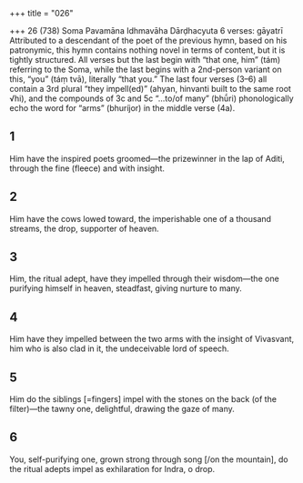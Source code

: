 +++
title = "026"

+++
26 (738) Soma Pavamāna
Idhmavāha Dārḍhacyuta
6 verses: gāyatrī
Attributed to a descendant of the poet of the previous hymn, based on his patronymic,  this hymn contains nothing novel in terms of content, but it is tightly structured. All verses but the last begin with “that one, him” (tám) referring to the Soma, while the  last begins with a 2nd-person variant on this, “you” (táṃ tvā), literally “that you.”  The last four verses (3–6) all contain a 3rd plural “they impell(ed)” (ahyan, hinvanti built to the same root √hi), and the compounds of 3c and 5c “...to/of many” (bhū́ri)  phonologically echo the word for “arms” (bhuríjor) in the middle verse (4a).
## 1
Him have the inspired poets groomed—the prizewinner in the lap  of Aditi,
through the fine (fleece) and with insight.
## 2
Him have the cows lowed toward, the imperishable one of a thousand  streams,
the drop, supporter of heaven.
## 3
Him, the ritual adept, have they impelled through their wisdom—the one  purifying himself in heaven,
steadfast, giving nurture to many.
## 4
Him have they impelled between the two arms with the insight of  Vivasvant, him who is also clad in it,
the undeceivable lord of speech.
## 5
Him do the siblings [=fingers] impel with the stones on the back (of the  filter)—the tawny one,
delightful, drawing the gaze of many.
## 6
You, self-purifying one, grown strong through song [/on the mountain],  do the ritual adepts impel
as exhilaration for Indra, o drop.